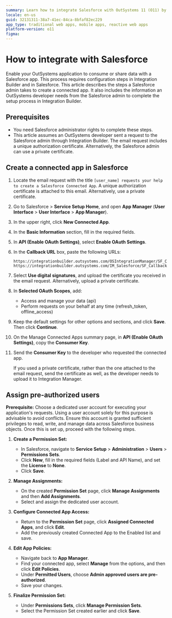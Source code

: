 ```yaml
---
summary: Learn how to integrate Salesforce with OutSystems 11 (O11) by configuring a connected app and setting up permissions for seamless data exchange.
locale: en-us
guid: 32131311-38a7-41ec-84ca-8bfaf82ec229
app_type: traditional web apps, mobile apps, reactive web apps
platform-version: o11
figma:
---
```

# How to integrate with Salesforce

Enable your OutSystems application to consume or share data with a Salesforce app. This process requires configuration steps in Integration Builder and in Salesforce. This article describes the steps a Salesforce admin takes to create a connected app. It also includes the information an OutSystems developer needs from the Salesforce admin to complete the setup process in Integration Builder.

## Prerequisites

* You need Salesforce administrator rights to complete these steps.
* This article assumes an OutSystems developer sent a request to the Salesforce admin through Integration Builder. The email request includes a unique authorization certificate. Alternatively, the Salesforce admin can use a private certificate. 

## Create a connected app in Salesforce

1. Locate the email request with the title `[user_name] requests your help to create a Salesforce Connected App`. A unique authorization certificate is attached to this email. Alternatively, use a private certificate.

1. Go to Salesforce > **Service Setup Home**, and open **App Manager** (**User Interface** > **User Interface** > **App Manager**).

1. In the upper right, click **New Connected App**.

1. In the **Basic Information** section, fill in the required fields.

1. In **API (Enable OAuth Settings)**, select **Enable OAuth Settings**.

1. In the **Callback URL** box, paste the following URLs:

    ```
    https://integrationbuilder.outsystems.com/OSIntegrationManager/SF_Callback
    https://integrationbuilder.outsystems.com/IM_Salesforce/SF_Callback
    ```

1. Select **Use digital signatures**, and upload the certificate you received in the email request. Alternatively, upload a private certificate.

1. In **Selected OAuth Scopes**, add:

    * Access and manage your data (api)
    * Perform requests on your behalf at any time (refresh_token, offline_access)

1. Keep the default settings for other options and sections, and click **Save**. Then click **Continue**.

1. On the Manage Connected Apps summary page, in **API (Enable OAuth Settings)**, copy the **Consumer Key**.

1. Send the  **Consumer Key** to the developer who requested the connected app. 

    If you used a private certificate, rather than the one attached to the email request, send the certificate as well, as the developer needs to upload it to Integration Manager.  
 
## Assign pre-authorized users
 
**Prerequisite:** Choose a dedicated user account for executing your application's requests. Using a user account solely for this purpose is advisable to avoid conflicts. Ensure this account is granted sufficient privileges to read, write, and manage data across Salesforce business objects. Once this is set up, proceed with the following steps.
 
1. **Create a Permission Set:**
   - In Salesforce, navigate to **Service Setup** > **Administration** > **Users** > **Permissions Sets**.
   - Click **New**, fill in the required fields (Label and API Name), and set the **License** to **None**.
   - Click **Save**.

1. **Manage Assignments:**
   - On the created **Permission Set** page, click **Manage Assignments** and then **Add Assignments**.
   - Select and assign the dedicated user account.

1. **Configure Connected App Access:**
   - Return to the **Permission Set** page, click **Assigned Connected Apps**, and click **Edit**.
   - Add the previously created Connected App to the Enabled list and save.

1. **Edit App Policies:**
   - Navigate back to **App Manager**.
   - Find your connected app, select **Manage** from the options, and then click **Edit Policies**.
   - Under **Permitted Users**, choose **Admin approved users are pre-authorized**.
   - Save your changes.

1. **Finalize Permission Set:**
   - Under **Permissions Sets**, click **Manage Permission Sets**.
   - Select the Permission Set created earlier and click **Save**.
